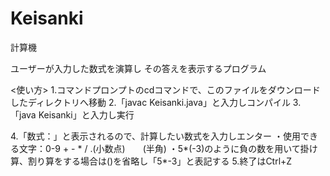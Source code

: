 # Keisanki
計算機

ユーザーが入力した数式を演算し その答えを表示するプログラム

<使い方>
1.コマンドプロンプトのcdコマンドで、このファイルをダウンロードしたディレクトリへ移動
2.「javac Keisanki.java」と入力しコンパイル
3.「java Keisanki」と入力し実行

4.「数式：」と表示されるので、計算したい数式を入力しエンター
・使用できる文字：0-9 + - * / .(小数点)　　(半角)
・5*(-3)のように負の数を用いて掛け算、割り算をする場合は()を省略し「5*-3」と表記する
5.終了はCtrl+Z
